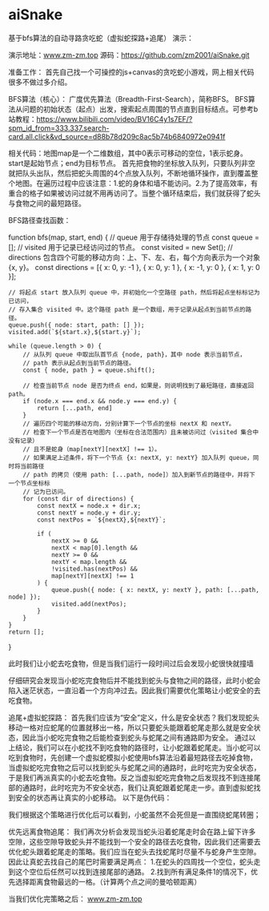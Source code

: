 # aiSnake
基于bfs算法的自动寻路贪吃蛇（虚拟蛇探路+追尾）
演示：
 
演示地址：www.zm-zm.top
源码：https://github.com/zm2001/aiSnake.git

准备工作：
首先自己找一个可操控的js+canvas的贪吃蛇小游戏，网上相关代码很多不做过多介绍。 

BFS算法（核心）：
广度优先算法（Breadth-First-Search），简称BFS。
BFS算法从问题的初始状态（起点）出发，搜索起点周围的节点直到目标结点。可参考b站教程：https://www.bilibili.com/video/BV16C4y1s7EF/?spm_id_from=333.337.search-card.all.click&vd_source=d88b78d209c8ac5b74b6840972e0941f
 
相关代码：地图map是一个二维数组，其中0表示可移动的空位，1表示蛇身。start是起始节点；end为目标节点。
首先把食物的坐标放入队列，只要队列非空就把队头出队，然后把蛇头周围的4个点放入队列，不断地循环操作，直到覆盖整个地图。在遍历过程中应该注意：1.蛇的身体和墙不能访问。2.为了提高效率，有重合的格子如果被访问过就不用再访问了。当整个循环结束后，我们就获得了蛇头与食物之间的最短路径。

BFS路径查找函数：

function bfs(map, start, end) {
    // queue 用于存储待处理的节点
    const queue = [];
    // visited 用于记录已经访问过的节点。
    const visited = new Set();
    // directions 包含四个可能的移动方向：上、下、左、右，每个方向表示为一个对象 {x, y}。
    const directions = [{ x: 0, y: -1 }, { x: 0, y: 1 }, { x: -1, y: 0 }, { x: 1, y: 0 }];

    // 将起点 start 放入队列 queue 中，并初始化一个空路径 path，然后将起点坐标标记为已访问，
    // 存入集合 visited 中。这个路径 path 是一个数组，用于记录从起点到当前节点的路径。
    queue.push({ node: start, path: [] });
    visited.add(`${start.x},${start.y}`);

    while (queue.length > 0) {
        // 从队列 queue 中取出队首节点 {node, path}，其中 node 表示当前节点，
        // path 表示从起点到当前节点的路径。
        const { node, path } = queue.shift();

        // 检查当前节点 node 是否为终点 end，如果是，则说明找到了最短路径，直接返回 path。
        if (node.x === end.x && node.y === end.y) {
            return [...path, end]
        }
        // 遍历四个可能的移动方向，分别计算下一个节点的坐标 nextX 和 nextY。
        // 检查下一个节点是否在地图内（坐标在合法范围内）且未被访问过（visited 集合中没有记录）
        // 且不是蛇身（map[nextY][nextX] !== 1）。
        // 如果满足上述条件，将下一个节点 {x: nextX, y: nextY} 加入队列 queue，同时将当前路径
        // path 的拷贝（使用 path: [...path, node]）加入到新节点的路径中，并将下一个节点坐标标
        // 记为已访问。
        for (const dir of directions) {
            const nextX = node.x + dir.x;
            const nextY = node.y + dir.y;
            const nextPos = `${nextX},${nextY}`;

            if (
                nextX >= 0 &&
                nextX < map[0].length &&
                nextY >= 0 &&
                nextY < map.length &&
                !visited.has(nextPos) &&
                map[nextY][nextX] !== 1
            ) {
                queue.push({ node: { x: nextX, y: nextY }, path: [...path, node] });
                visited.add(nextPos);
            }
        }
    }
    return [];
}

此时我们让小蛇去吃食物，但是当我们运行一段时间过后会发现小蛇很快就撞墙
 
仔细研究会发现当小蛇吃完食物后并不能找到蛇头与食物之间的路径，此时小蛇会陷入迷茫状态，一直沿着一个方向冲过去。因此我们需要优化策略让小蛇安全的去吃食物。

追尾+虚拟蛇探路：
	首先我们应该为“安全”定义，什么是安全状态？我们发现蛇头移动一格对应蛇尾的位置就移出一格，所以只要蛇头能跟着蛇尾走那么就是安全状态，因此当小蛇吃完食物之后能检查到蛇头与蛇尾之间有通路即为安全。
通过以上结论，我们可以在小蛇找不到吃食物的路径时，让小蛇跟着蛇尾走。当小蛇可以吃到食物时，先创建一个虚拟蛇模拟小蛇使用bfs算法沿着最短路径去吃掉食物，当虚拟蛇吃完食物之后可以找到蛇头与蛇尾之间的通路时，此时吃完为安全状态，于是我们再派真实的小蛇去吃食物。反之当虚拟蛇吃完食物之后发现找不到连接尾部的通路时，此时吃完为不安全状态，我们让真蛇跟着蛇尾走一步。直到虚拟蛇找到安全的状态再让真实的小蛇移动。
以下是伪代码：
 

我们根据这个策略进行优化后可以看到，小蛇虽然不会死但是一直围绕蛇尾转圈；

优先远离食物追尾：
我们再次分析会发现当蛇头沿着蛇尾走时会在路上留下许多空隙，这些空隙导致蛇头并不能找到一个安全的路径去吃食物，因此我们还需要去优化蛇头跟着蛇尾走的策略。我们应当在蛇头去找蛇尾时尽量不与蛇身产生空隙。
因此让真蛇去找自己的尾巴时需要满足两点：
1.在蛇头的四周找一个空位，蛇头走到这个空位后任然可以找到连接尾部的通路。
2.找到所有满足条件1的情况下，优先选择距离食物最远的一格。（计算两个点之间的曼哈顿距离）
 
当我们优化完策略之后：
 www.zm-zm.top
